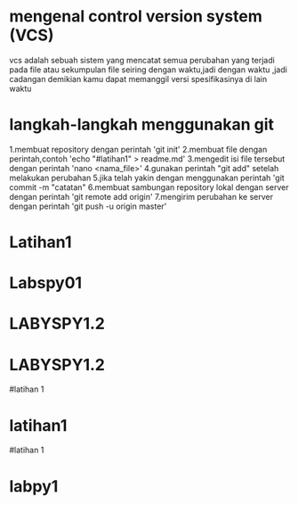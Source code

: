 # mengenal control version system (VCS)
vcs adalah sebuah sistem yang mencatat semua perubahan yang terjadi pada file atau sekumpulan file seiring dengan waktu,jadi dengan waktu ,jadi cadangan demikian kamu dapat memanggil versi spesifikasinya di lain waktu

# langkah-langkah menggunakan git
1.membuat repository dengan perintah 'git init'
2.membuat file dengan perintah,contoh 'echo "#latihan1" > readme.md'
3.mengedit isi file tersebut dengan perintah 'nano <nama_file>'
4.gunakan perintah "git add" setelah melakukan perubahan
5.jika telah yakin dengan menggunakan perintah 'git commit -m "catatan"
6.membuat sambungan repository lokal dengan server dengan perintah 'git remote add origin'
7.mengirim perubahan ke server dengan perintah 'git push -u origin master'


# Latihan1
# Labspy01
# LABYSPY1.2
# LABYSPY1.2
#latihan 1
# latihan1
#latihan 1
# labpy1
